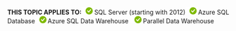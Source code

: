 <Token>**THIS TOPIC APPLIES TO:**![yes](media/yes.png)SQL Server (starting with 2012)![yes](media/yes.png)Azure SQL Database![yes](media/yes.png)Azure SQL Data Warehouse ![yes](media/yes.png)Parallel Data Warehouse </Token>
